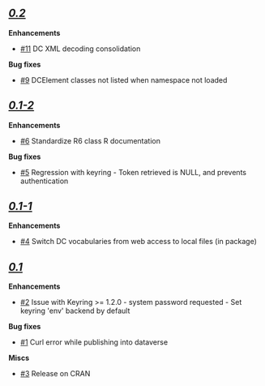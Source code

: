 ## **[_0.2_](https://github.com/eblondel/atom4R)**

**Enhancements**

* [#11](https://github.com/eblondel/atom4R/issues/11) DC XML decoding consolidation


**Bug fixes**

* [#9](https://github.com/eblondel/atom4R/issues/9) DCElement classes not listed when namespace not loaded


## **[_0.1-2_](https://cran.r-project.org/src/contrib/Archive/atom4R/atom4R_0.1-2.tar.gz)**

**Enhancements**

* [#6](https://github.com/eblondel/atom4R/issues/6) Standardize R6 class R documentation

**Bug fixes**

* [#5](https://github.com/eblondel/atom4R/issues/) Regression with keyring - Token retrieved is NULL, and prevents authentication


## **[_0.1-1_](https://cran.r-project.org/src/contrib/Archive/atom4R/atom4R_0.1-1.tar.gz)**

**Enhancements**

* [#4](https://github.com/eblondel/atom4R/issues/4) Switch DC vocabularies from web access to local files (in package)


## **[_0.1_](https://cran.r-project.org/src/contrib/Archive/atom4R/atom4R_0.1.tar.gz)**

**Enhancements**

* [#2](https://github.com/eblondel/atom4R/issues/2) Issue with Keyring >= 1.2.0 - system password requested - Set keyring 'env' backend by default

**Bug fixes**

* [#1](https://github.com/eblondel/atom4R/issues/1) Curl error while publishing into dataverse

**Miscs**

* [#3](https://github.com/eblondel/atom4R/issues/3) Release on CRAN
